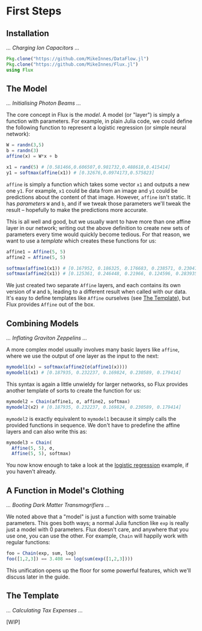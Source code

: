 # First Steps

## Installation

*... Charging Ion Capacitors ...*

```julia
Pkg.clone("https://github.com/MikeInnes/DataFlow.jl")
Pkg.clone("https://github.com/MikeInnes/Flux.jl")
using Flux
```

## The Model

*... Initialising Photon Beams ...*

The core concept in Flux is the *model*. A model (or "layer") is simply a function with parameters. For example, in plain Julia code, we could define the following function to represent a logistic regression (or simple neural network):

```julia
W = randn(3,5)
b = randn(3)
affine(x) = W*x + b

x1 = rand(5) # [0.581466,0.606507,0.981732,0.488618,0.415414]
y1 = softmax(affine(x1)) # [0.32676,0.0974173,0.575823]
```

`affine` is simply a function which takes some vector `x1` and outputs a new one `y1`. For example, `x1` could be data from an image and `y1` could be predictions about the content of that image. However, `affine` isn't static. It has *parameters* `W` and `b`, and if we tweak those parameters we'll tweak the result – hopefully to make the predictions more accurate.

This is all well and good, but we usually want to have more than one affine layer in our network; writing out the above definition to create new sets of parameters every time would quickly become tedious. For that reason, we want to use a *template* which creates these functions for us:

```julia
affine1 = Affine(5, 5)
affine2 = Affine(5, 5)

softmax(affine1(x1)) # [0.167952, 0.186325, 0.176683, 0.238571, 0.23047]
softmax(affine2(x1)) # [0.125361, 0.246448, 0.21966, 0.124596, 0.283935]
```

We just created two separate `Affine` layers, and each contains its own version of `W` and `b`, leading to a different result when called with our data. It's easy to define templates like `Affine` ourselves (see [The Template](@ref)), but Flux provides `Affine` out of the box.

## Combining Models

*... Inflating Graviton Zeppelins ...*

A more complex model usually involves many basic layers like `affine`, where we use the output of one layer as the input to the next:

```julia
mymodel1(x) = softmax(affine2(σ(affine1(x))))
mymodel1(x1) # [0.187935, 0.232237, 0.169824, 0.230589, 0.179414]
```

This syntax is again a little unwieldy for larger networks, so Flux provides another template of sorts to create the function for us:

```julia
mymodel2 = Chain(affine1, σ, affine2, softmax)
mymodel2(x2) # [0.187935, 0.232237, 0.169824, 0.230589, 0.179414]
```

`mymodel2` is exactly equivalent to `mymodel1` because it simply calls the provided functions in sequence. We don't have to predefine the affine layers and can also write this as:

```julia
mymodel3 = Chain(
  Affine(5, 5), σ,
  Affine(5, 5), softmax)
```

You now know enough to take a look at the [logistic regression](../examples/logreg.md) example, if you haven't already.

## A Function in Model's Clothing

*... Booting Dark Matter Transmogrifiers ...*

We noted above that a "model" is just a function with some trainable parameters. This goes both ways; a normal Julia function like `exp` is really just a model with 0 parameters. Flux doesn't care, and anywhere that you use one, you can use the other. For example, `Chain` will happily work with regular functions:

```julia
foo = Chain(exp, sum, log)
foo([1,2,3]) == 3.408 == log(sum(exp([1,2,3])))
```

This unification opens up the floor for some powerful features, which we'll discuss later in the guide.

## The Template

*... Calculating Tax Expenses ...*

[WIP]

